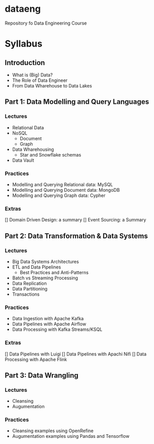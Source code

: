 # dataeng
Repository fo Data Engineering Course  

# Syllabus

## Introduction
- What is (Big) Data?
- The Role of Data Engineer
- From Data Wharehouse to Data Lakes

## Part 1: Data Modelling and Query Languages

### Lectures
- Relational Data
- NoSQL
  - Document
  - Graph
- Data Wharehousing
  - Star and Snowflake schemas
- Data Vault 

### Practices
- Modelling and Querying Relational data: MySQL
- Modelling and Querying Document data: MongoDB
- Modelling and Querying Graph data: Cypher

### Extras

[] Domain Driven Design: a summary
[] Event Sourcing: a Summary

## Part 2: Data Transformation & Data Systems

### Lectures

- Big Data Systems Architectures
- ETL and Data Pipelines
  - Best Practices and Anti-Patterns
- Batch vs Streaming Processing
- Data Replication
- Data Partitioning
- Transactions

### Practices

- Data Ingestion with Apache Kafka
- Data Pipelines with Apache Airflow
- Data Processing with Kafka Streams/KSQL

### Extras

[] Data Pipelines with Luigi
[] Data Pipelines with Apachi Nifi 
[] Data Processing with Apache Flink

## Part 3: Data Wrangling

### Lectures
- Cleansing
- Augumentation

### Practices
- Cleansing examples using OpenRefine
- Augumentation examples using Pandas and Tensorflow
